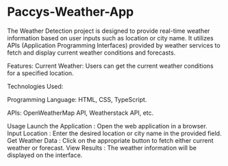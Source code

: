 # Paccys-Weather-App
The Weather Detection project is designed to provide real-time weather information based on user inputs such as location or city name. It utilizes APIs (Application Programming Interfaces) provided by weather services to fetch and display current weather conditions and forecasts.

Features: Current Weather: Users can get the current weather conditions for a specified location.

Technologies Used:

Programming Language: HTML, CSS, TypeScript.

APIs: OpenWeatherMap API, Weatherstack API, etc.

Usage Launch the Application : Open the web application in a browser. Input Location : Enter the desired location or city name in the provided field. Get Weather Data : Click on the appropriate button to fetch either current weather or forecast. View Results : The weather information will be displayed on the interface.
